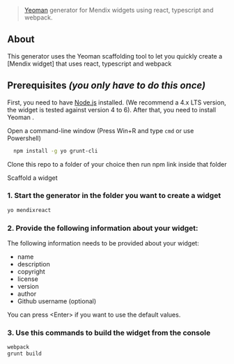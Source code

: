 > [Yeoman](http://yeoman.io) generator for Mendix widgets using react, typescript and webpack.

## About

This generator uses the Yeoman scaffolding tool to let you quickly create a [Mendix widget] that uses react, typescript and webpack

## Prerequisites _(you only have to do this once)_

First, you need to have [Node.js](https://nodejs.org/en/) installed. (We recommend a 4.x LTS version, the widget is tested against version 4 to 6). After that, you need to install Yeoman .

Open a command-line window (Press Win+R and type ``cmd`` or use Powershell)

```bash
  npm install -g yo grunt-cli
```
Clone this repo to a folder of your choice then run npm link inside that folder

Scaffold a widget

### 1. Start the generator in the folder you want to create a widget

```bash
yo mendixreact
```

### 2. Provide the following information about your widget:

The following information needs to be provided about your widget:

* name
* description
* copyright
* license
* version
* author
* Github username (optional)

You can press \<Enter\> if you want to use the default values.
### 3. Use this commands to build the widget from the console
```bash
webpack
grunt build
```

